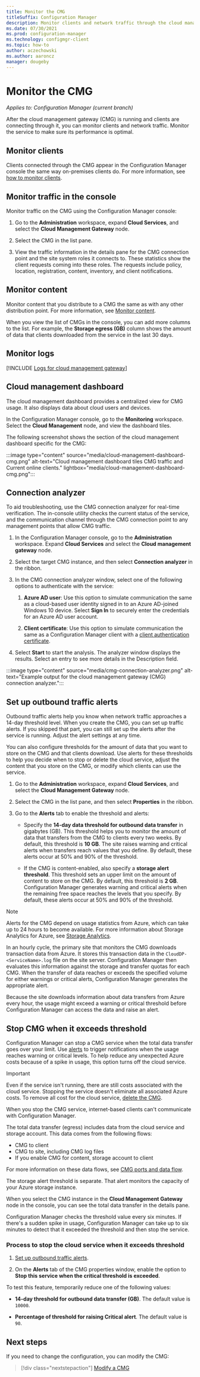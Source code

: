 ```yaml
---
title: Monitor the CMG
titleSuffix: Configuration Manager
description: Monitor clients and network traffic through the cloud management gateway (CMG).
ms.date: 07/30/2021
ms.prod: configuration-manager
ms.technology: configmgr-client
ms.topic: how-to
author: aczechowski
ms.author: aaroncz
manager: dougeby
---
```


# Monitor the CMG

*Applies to: Configuration Manager (current branch)*

After the cloud management gateway (CMG) is running and clients are connecting through it, you can monitor clients and network traffic. Monitor the service to make sure its performance is optimal.

## Monitor clients

Clients connected through the CMG appear in the Configuration Manager console the same way on-premises clients do. For more information, see [how to monitor clients](../monitor-clients.md).

## Monitor traffic in the console

Monitor traffic on the CMG using the Configuration Manager console:

1. Go to the **Administration** workspace, expand **Cloud Services**, and select the **Cloud Management Gateway** node.

1. Select the CMG in the list pane.

1. View the traffic information in the details pane for the CMG connection point and the site system roles it connects to. These statistics show the client requests coming into these roles. The requests include policy, location, registration, content, inventory, and client notifications.<!-- SCCMDocs#1208 -->

## Monitor content

Monitor content that you distribute to a CMG the same as with any other distribution point. For more information, see [Monitor content](../../../servers/deploy/configure/monitor-content-you-have-distributed.md).

When you view the list of CMGs in the console, you can add more columns to the list. For example, the **Storage egress (GB)** column shows the amount of data that clients downloaded from the service in the last 30 days.

## Monitor logs

[!INCLUDE [Logs for cloud management gateway](../../../plan-design/hierarchy/includes/logs-cmg.md)]

## Cloud management dashboard

<!--1358461-->
The cloud management dashboard provides a centralized view for CMG usage. It also displays data about cloud users and devices.

In the Configuration Manager console, go to the **Monitoring** workspace. Select the **Cloud Management** node, and view the dashboard tiles.

The following screenshot shows the section of the cloud management dashboard specific for the CMG:

:::image type="content" source="media/cloud-management-dashboard-cmg.png" alt-text="Cloud management dashboard tiles CMG traffic and Current online clients." lightbox="media/cloud-management-dashboard-cmg.png":::

## Connection analyzer

To aid troubleshooting, use the CMG connection analyzer for real-time verification. The in-console utility checks the current status of the service, and the communication channel through the CMG connection point to any management points that allow CMG traffic.

1. In the Configuration Manager console, go to the **Administration** workspace. Expand **Cloud Services** and select the **Cloud management gateway** node.

1. Select the target CMG instance, and then select **Connection analyzer** in the ribbon.

1. In the CMG connection analyzer window, select one of the following options to authenticate with the service:

     1. **Azure AD user**: Use this option to simulate communication the same as a cloud-based user identity signed in to an Azure AD-joined Windows 10 device. Select **Sign In** to securely enter the credentials for an Azure AD user account.

     1. **Client certificate**: Use this option to simulate communication the same as a Configuration Manager client with a [client authentication certificate](configure-authentication.md#pki-certificate).

1. Select **Start** to start the analysis. The analyzer window displays the results. Select an entry to see more details in the Description field.  

:::image type="content" source="media/cmg-connection-analyzer.png" alt-text="Example output for the cloud management gateway (CMG) connection analyzer.":::

## Set up outbound traffic alerts

Outbound traffic alerts help you know when network traffic approaches a 14-day threshold level. When you create the CMG, you can set up traffic alerts. If you skipped that part, you can still set up the alerts after the service is running. Adjust the alert settings at any time.

You can also configure thresholds for the amount of data that you want to store on the CMG and that clients download. Use alerts for these thresholds to help you decide when to stop or delete the cloud service, adjust the content that you store on the CMG, or modify which clients can use the service.

1. Go to the **Administration** workspace, expand **Cloud Services**, and select the **Cloud Management Gateway** node.

1. Select the CMG in the list pane, and then select **Properties** in the ribbon.

1. Go to the **Alerts** tab to enable the threshold and alerts:

    - Specify the **14-day data threshold for outbound data transfer** in gigabytes (GB). This threshold helps you to monitor the amount of data that transfers from the CMG to clients every two weeks. By default, this threshold is **10 GB**. The site raises warning and critical alerts when transfers reach values that you define. By default, these alerts occur at 50% and 90% of the threshold.

    - If the CMG is content-enabled, also specify a **storage alert threshold**. This threshold sets an upper limit on the amount of content to store on the CMG. By default, this threshold is **2 GB**. Configuration Manager generates warning and critical alerts when the remaining free space reaches the levels that you specify. By default, these alerts occur at 50% and 90% of the threshold.

> [!NOTE]
> Alerts for the CMG depend on usage statistics from Azure, which can take up to 24 hours to become available. For more information about Storage Analytics for Azure, see [Storage Analytics](/azure/storage/common/storage-analytics).
>
> In an hourly cycle, the primary site that monitors the CMG downloads transaction data from Azure. It stores this transaction data in the `CloudDP-<ServiceName>.log` file on the site server. Configuration Manager then evaluates this information against the storage and transfer quotas for each CMG. When the transfer of data reaches or exceeds the specified volume for either warnings or critical alerts, Configuration Manager generates the appropriate alert.
>
> Because the site downloads information about data transfers from Azure every hour, the usage might exceed a warning or critical threshold before Configuration Manager can access the data and raise an alert.

## Stop CMG when it exceeds threshold

<!--3735092-->
Configuration Manager can stop a CMG service when the total data transfer goes over your limit. Use [alerts](#set-up-outbound-traffic-alerts) to trigger notifications when the usage reaches warning or critical levels. To help reduce any unexpected Azure costs because of a spike in usage, this option turns off the cloud service.

> [!IMPORTANT]
> Even if the service isn't running, there are still costs associated with the cloud service. Stopping the service doesn't eliminate all associated Azure costs. To remove all cost for the cloud service, [delete the CMG](modify-cloud-management-gateway.md#delete-the-service).
>
> When you stop the CMG service, internet-based clients can't communicate with Configuration Manager.

The total data transfer (egress) includes data from the cloud service and storage account. This data comes from the following flows:

- CMG to client
- CMG to site, including CMG log files
- If you enable CMG for content, storage account to client

For more information on these data flows, see [CMG ports and data flow](data-flow.md).

The storage alert threshold is separate. That alert monitors the capacity of your Azure storage instance.

When you select the CMG instance in the **Cloud Management Gateway** node in the console, you can see the total data transfer in the details pane.

Configuration Manager checks the threshold value every six minutes. If there's a sudden spike in usage, Configuration Manager can take up to six minutes to detect that it exceeded the threshold and then stop the service.

### Process to stop the cloud service when it exceeds threshold

1. [Set up outbound traffic alerts](#set-up-outbound-traffic-alerts).

2. On the **Alerts** tab of the CMG properties window, enable the option to **Stop this service when the critical threshold is exceeded**.

To test this feature, temporarily reduce one of the following values:

- **14-day threshold for outbound data transfer (GB)**. The default value is `10000`.

- **Percentage of threshold for raising Critical alert**. The default value is `90`.

## Next steps

If you need to change the configuration, you can modify the CMG:
  
> [!div class="nextstepaction"]
> [Modify a CMG](modify-cloud-management-gateway.md)
